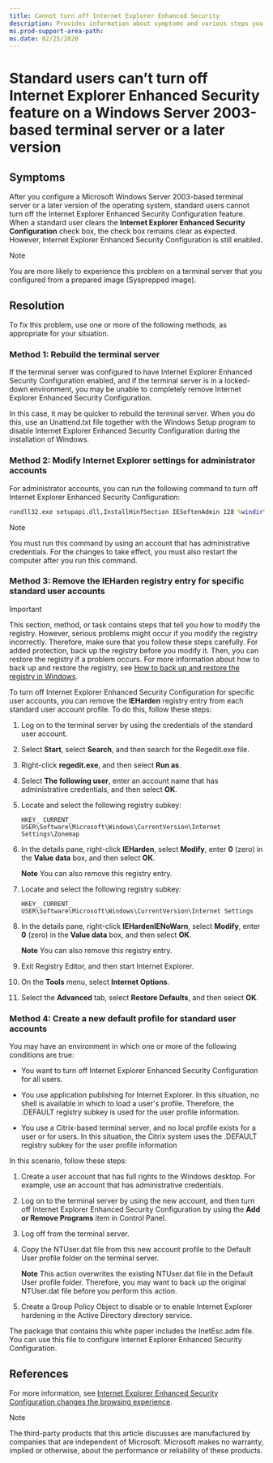 ```yaml
---
title: Cannot turn off Internet Explorer Enhanced Security
description: Provides information about symptoms and various steps you can take to solve them, depending on the scenario.
ms.prod-support-area-path: 
ms.date: 02/25/2020
---
```


# Standard users can’t turn off Internet Explorer Enhanced Security feature on a Windows Server 2003-based terminal server or a later version

## Symptoms

After you configure a Microsoft Windows Server 2003-based terminal server or a later version of the operating system, standard users cannot turn off the Internet Explorer Enhanced Security Configuration feature. When a standard user clears the **Internet Explorer Enhanced Security Configuration** check box, the check box remains clear as expected. However, Internet Explorer Enhanced Security Configuration is still enabled.

> [!NOTE]
> You are more likely to experience this problem on a terminal server that you configured from a prepared image (Sysprepped image).

## Resolution

To fix this problem, use one or more of the following methods, as appropriate for your situation.

### Method 1: Rebuild the terminal server

If the terminal server was configured to have Internet Explorer Enhanced Security Configuration enabled, and if the terminal server is in a locked-down environment, you may be unable to completely remove Internet Explorer Enhanced Security Configuration.

In this case, it may be quicker to rebuild the terminal server. When you do this, use an Unattend.txt file together with the Windows Setup program to disable Internet Explorer Enhanced Security Configuration during the installation of Windows.

### Method 2: Modify Internet Explorer settings for administrator accounts

For administrator accounts, you can run the following command to turn off Internet Explorer Enhanced Security Configuration:

```cmd
rundll32.exe setupapi.dll,InstallHinfSection IESoftenAdmin 128 %windir%\inf\IEHARDEN.INF
```
> [!NOTE]
> You must run this command by using an account that has administrative credentials. For the changes to take effect, you must also restart the computer after you run this command.

### Method 3: Remove the IEHarden registry entry for specific standard user accounts

> [!IMPORTANT]
> This section, method, or task contains steps that tell you how to modify the registry. However, serious problems might occur if you modify the registry incorrectly. Therefore, make sure that you follow these steps carefully. For added protection, back up the registry before you modify it. Then, you can restore the registry if a problem occurs. For more information about how to back up and restore the registry, see [How to back up and restore the registry in Windows](https://support.microsoft.com/help/322756/how-to-back-up-and-restore-the-registry-in-windows).

To turn off Internet Explorer Enhanced Security Configuration for specific user accounts, you can remove the **lEHarden** registry entry from each standard user account profile. To do this, follow these steps:

1. Log on to the terminal server by using the credentials of the standard user account.

2. Select **Start**, select **Search**, and then search for the Regedit.exe file.

3. Right-click **regedit.exe**, and then select **Run as**.

4. Select **The following user**, enter an account name that has administrative credentials, and then select **OK**.

5. Locate and select the following registry subkey:

   `HKEY_ CURRENT_ USER\Software\Microsoft\Windows\CurrentVersion\Internet Settings\Zonemap`

6. In the details pane, right-click **IEHarden**, select **Modify**, enter **0** (zero) in the **Value data** box, and then select **OK**.

   **Note** You can also remove this registry entry.

7. Locate and select the following registry subkey:

   `HKEY_ CURRENT_ USER\Software\Microsoft\Windows\CurrentVersion\Internet Settings`

8. In the details pane, right-click **lEHardenlENoWarn**, select **Modify**, enter **0** (zero) in the **Value data** box, and then select **OK**. 

   **Note** You can also remove this registry entry.

9. Exit Registry Editor, and then start Internet Explorer.
 
10. On the **Tools** menu, select **Internet Options**.
 
11. Select the **Advanced** tab, select **Restore Defaults**, and then select **OK**.

### Method 4: Create a new default profile for standard user accounts

You may have an environment in which one or more of the following conditions are true:

- You want to turn off Internet Explorer Enhanced Security Configuration for all users.

- You use application publishing for Internet Explorer. In this situation, no shell is available in which to load a user's profile. Therefore, the .DEFAULT registry subkey is used for the user profile information.

- You use a Citrix-based terminal server, and no local profile exists for a user or for users. In this situation, the Citrix system uses the .DEFAULT registry subkey for the user profile information

In this scenario, follow these steps:

1. Create a user account that has full rights to the Windows desktop. For example, use an account that has administrative credentials.

2. Log on to the terminal server by using the new account, and then turn off Internet Explorer Enhanced Security Configuration by using the **Add or Remove Programs** item in Control Panel.

3. Log off from the terminal server.

4. Copy the NTUser.dat file from this new account profile to the Default User profile folder on the terminal server.

   **Note** This action overwrites the existing NTUser.dat file in the Default User profile folder. Therefore, you may want to back up the original NTUser.dat file before you perform this action.


5. Create a Group Policy Object to disable or to enable Internet Explorer hardening in the Active Directory directory service.
 

The package that contains this white paper includes the InetEsc.adm file. You can use this file to configure Internet Explorer Enhanced Security Configuration.

## References

For more information, see [Internet Explorer Enhanced Security Configuration changes the browsing experience](https://support.microsoft.com/help/815141/ie-enhanced-security-configuration-changes-browsing-experience).

> [!NOTE]
> The third-party products that this article discusses are manufactured by companies that are independent of Microsoft. Microsoft makes no warranty, implied or otherwise, about the performance or reliability of these products.